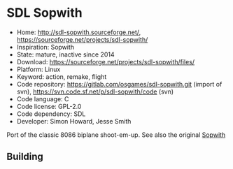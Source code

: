 # SDL Sopwith

- Home: http://sdl-sopwith.sourceforge.net/, https://sourceforge.net/projects/sdl-sopwith/
- Inspiration: Sopwith
- State: mature, inactive since 2014
- Download: https://sourceforge.net/projects/sdl-sopwith/files/
- Platform: Linux
- Keyword: action, remake, flight
- Code repository: https://gitlab.com/osgames/sdl-sopwith.git (import of svn), https://svn.code.sf.net/p/sdl-sopwith/code (svn)
- Code language: C
- Code license: GPL-2.0
- Code dependency: SDL
- Developer: Simon Howard, Jesse Smith

Port of the classic 8086 biplane shoot-em-up.
See also the original [Sopwith](https://web.archive.org/web/20200131222432/http://davidlclark.com/page/sopwith)

## Building
